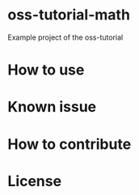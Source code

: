 # oss-tutorial-math
Example project of the oss-tutorial

# How to use




# Known issue




# How to contribute



# License
